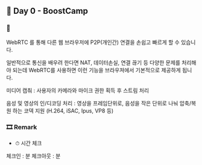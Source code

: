 ## 📕 Day 0 - BoostCamp

### 📘 

WebRTC 를 통해 다른 웹 브라우저에 P2P(개인간) 연결을 손쉽고 빠르게 할 수 있습니다. 

일반적으로 통신을 배우려 한다면 NAT, 데이터손실, 연결 끊기 등 다양한 문제를 처리해야 되는데 WebRTC를 사용하면 이런 기능을 브라우져에서 기본적으로 제공하게 됩니다.

미디어 캡춰 : 사용자의 카메라와 마이크 권한 획득 후 스트림 처리

음성 및 영상의 인/디코딩 처리 : 영상을 프레임단위로, 음성을 작은 단위로 나눠 압축/복원 하는 코덱 지원 (H.264, iSAC, Ipus, VP8 등)

### 🎞 Remark

* ⏱ 시간 체크

체크인 : 분
체크아웃 : 분
